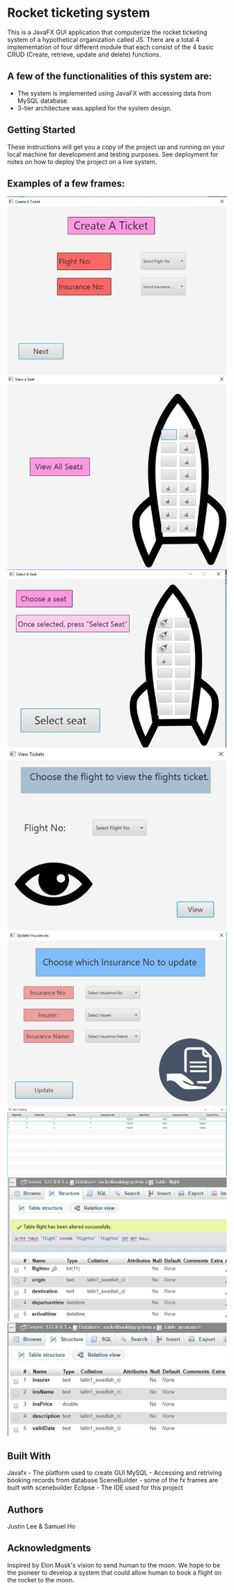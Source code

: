 # Rocket ticketing system
This is a JavaFX GUI application that computerize the rocket ticketing system of a hypothetical organization called JS. There are a total 4 implementation of
four different module that each consist of the 4 basic CRUD (Create, retrieve, update and delete) functions.

## A few of the functionalities of this system are:
- The system is implemented using JavaFX with accessing data from MySQL database.
- 3-tier architecture was applied for the system design.

## Getting Started
These instructions will get you a copy of the project up and running on your local machine for development and testing purposes. See deployment for notes on how to deploy the project on a live system.


## Examples of a few frames:
![Alt text](/img/CreateTicket.jpg?raw=true "CreateTicket")
![Alt text](/img/Seats.jpg?raw=true "Seats")
![Alt text](/img/SelectSeat.jpg?raw=true "SelectSeat")
![Alt text](/img/Ticket.jpg?raw=true "Ticket")
![Alt text](/img/UpdateInsurance.jpg?raw=true "UpdateInsurance")
![Alt text](/img/ViewTicket.jpg?raw=true "ViewTicket")
![Alt text](/img/flightDB.jpg?raw=true "flightDB")
![Alt text](/img/insuranceDB.jpg?raw=true "insuranceDB")

## Built With
Javafx - The platform used to create GUI
MySQL - Accessing and retriving booking records from database
SceneBuilder - some of the fx frames are built with scenebuilder
Eclipse - The IDE used for this project

## Authors
Justin Lee & Samuel Ho

## Acknowledgments
Inspired by Elon Musk's vision to send human to the moon. We hope to be the pioneer to develop a system that could allow human to book a flight on the rocket to the moon.

